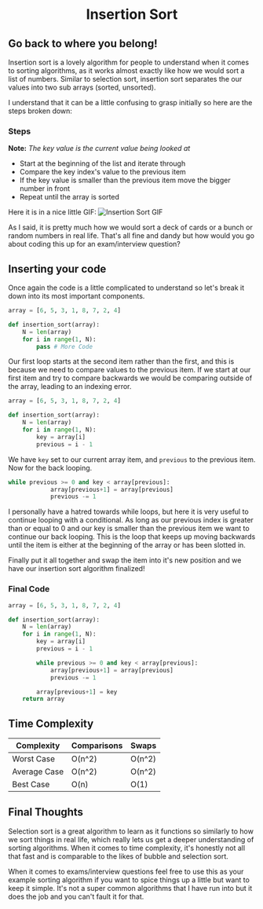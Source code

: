 <h1 align="center">Insertion Sort</h1>

## Go back to where you belong!

Insertion sort is a lovely algorithm for people to understand when it comes to sorting algorithms, as it works almost exactly like how we would sort a list of numbers. Similar to selection sort, insertion sort separates the our values into two sub arrays (sorted, unsorted).

I understand that it can be a little confusing to grasp initially so here are the steps broken down:

### Steps

**Note:** *The key value is the current value being looked at*

- Start at the beginning of the list and iterate through
- Compare the key index's value to the previous item
- If the key value is smaller than the previous item move the bigger number in front
- Repeat until the array is sorted

Here it is in a nice little GIF:
![Insertion Sort GIF](https://upload.wikimedia.org/wikipedia/commons/0/0f/Insertion-sort-example-300px.gif)

As I said, it is pretty much how we would sort a deck of cards or a bunch or random numbers in real life. That's all fine and dandy but how would you go about coding this up for an exam/interview question?

## Inserting your code

Once again the code is a little complicated to understand so let's break it down into its most important components.

```python
array = [6, 5, 3, 1, 8, 7, 2, 4]

def insertion_sort(array):
	N = len(array)
	for i in range(1, N):
		pass # More Code
```

Our first loop starts at the second item rather than the first, and this is because we need to compare values to the previous item. If we start at our first item and try to compare backwards we would be comparing outside of the array, leading to an indexing error.

```python
array = [6, 5, 3, 1, 8, 7, 2, 4]

def insertion_sort(array):
	N = len(array)
	for i in range(1, N):
		key = array[i]
		previous = i - 1
```

We have `key` set to our current array item, and `previous` to the previous item. Now for the back looping.

```python
while previous >= 0 and key < array[previous]:
			array[previous+1] = array[previous]
			previous -= 1
```

I personally have a hatred towards while loops, but here it is very useful to continue looping with a conditional. As long as our previous index is greater than or equal to 0 and our key is smaller than the previous item we want to continue our back looping. This is the loop that keeps up moving backwards until the item is either at the beginning of the array or has been slotted in.

Finally put it all together and swap the item into it's new position and we have our insertion sort algorithm finalized!

### Final Code

```python
array = [6, 5, 3, 1, 8, 7, 2, 4]

def insertion_sort(array):
	N = len(array)
	for i in range(1, N):
		key = array[i]
		previous = i - 1

		while previous >= 0 and key < array[previous]:
			array[previous+1] = array[previous]
			previous -= 1

		array[previous+1] = key
	return array
```

## Time Complexity

| Complexity   | Comparisons | Swaps  |
|--------------|-------------|--------|
| Worst Case   | O(n^2)      | O(n^2) |
| Average Case | O(n^2)      | O(n^2) |
| Best Case    | O(n)        | O(1)   |

## Final Thoughts

Selection sort is a great algorithm to learn as it functions so similarly to how we sort things in real life, which really lets us get a deeper understanding of sorting algorithms. When it comes to time complexity, it's honestly not all that fast and is comparable to the likes of bubble and selection sort.

When it comes to exams/interview questions feel free to use this as your example sorting algorithm if you want to spice things up a little but want to keep it simple. It's not a super common algorithms that I have run into but it does the job and you can't fault it for that.
